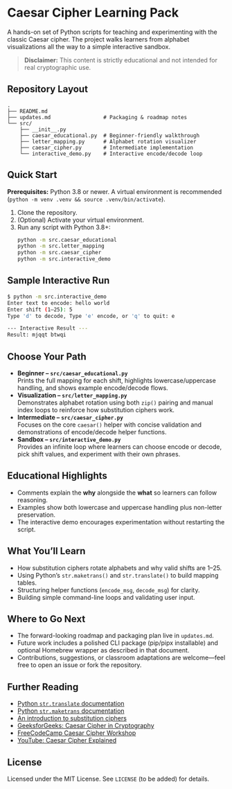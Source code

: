 Caesar Cipher Learning Pack
================================

A hands-on set of Python scripts for teaching and experimenting with the classic Caesar cipher. The project walks learners from alphabet visualizations all the way to a simple interactive sandbox.  
> **Disclaimer:** This content is strictly educational and not intended for real cryptographic use.

Repository Layout
-----------------
```
.
├── README.md
├── updates.md                 # Packaging & roadmap notes
└── src/
    ├── __init__.py
    ├── caesar_educational.py  # Beginner-friendly walkthrough
    ├── letter_mapping.py      # Alphabet rotation visualizer
    ├── caesar_cipher.py       # Intermediate implementation
    └── interactive_demo.py    # Interactive encode/decode loop
```

Quick Start
-----------
**Prerequisites:** Python 3.8 or newer. A virtual environment is recommended (`python -m venv .venv && source .venv/bin/activate`).

1. Clone the repository.
2. (Optional) Activate your virtual environment.
3. Run any script with Python 3.8+:
   ```bash
   python -m src.caesar_educational
   python -m src.letter_mapping
   python -m src.caesar_cipher
   python -m src.interactive_demo
   ```

Sample Interactive Run
----------------------
```bash
$ python -m src.interactive_demo
Enter text to encode: hello world
Enter shift (1–25): 5
Type 'd' to decode, Type 'e' encode, or 'q' to quit: e

--- Interactive Result ---
Result: mjqqt btwqi
```

Choose Your Path
----------------
- **Beginner – `src/caesar_educational.py`**  
  Prints the full mapping for each shift, highlights lowercase/uppercase handling, and shows example encode/decode flows.
- **Visualization – `src/letter_mapping.py`**  
  Demonstrates alphabet rotation using both `zip()` pairing and manual index loops to reinforce how substitution ciphers work.
- **Intermediate – `src/caesar_cipher.py`**  
  Focuses on the core `caesar()` helper with concise validation and demonstrations of encode/decode helper functions.
- **Sandbox – `src/interactive_demo.py`**  
  Provides an infinite loop where learners can choose encode or decode, pick shift values, and experiment with their own phrases.

Educational Highlights
----------------------
- Comments explain the **why** alongside the **what** so learners can follow reasoning.
- Examples show both lowercase and uppercase handling plus non-letter preservation.
- The interactive demo encourages experimentation without restarting the script.

What You’ll Learn
-----------------
- How substitution ciphers rotate alphabets and why valid shifts are 1–25.
- Using Python’s `str.maketrans()` and `str.translate()` to build mapping tables.
- Structuring helper functions (`encode_msg`, `decode_msg`) for clarity.
- Building simple command-line loops and validating user input.

Where to Go Next
----------------
- The forward-looking roadmap and packaging plan live in `updates.md`.
- Future work includes a polished CLI package (pip/pipx installable) and optional Homebrew wrapper as described in that document.
- Contributions, suggestions, or classroom adaptations are welcome—feel free to open an issue or fork the repository.

Further Reading
---------------
- [Python `str.translate` documentation](https://docs.python.org/3/library/stdtypes.html#str.translate)
- [Python `str.maketrans` documentation](https://docs.python.org/3/library/stdtypes.html#str.maketrans)
- [An introduction to substitution ciphers](https://en.wikipedia.org/wiki/Substitution_cipher)
- [GeeksforGeeks: Caesar Cipher in Cryptography](https://www.geeksforgeeks.org/ethical-hacking/caesar-cipher-in-cryptography/)
- [FreeCodeCamp Caesar Cipher Workshop](https://www.freecodecamp.org/learn/full-stack-developer/workshop-caesar-cipher/step-1)
- [YouTube: Caesar Cipher Explained](https://www.youtube.com/watch?v=sMOZf4GN3oc)

License
-------
Licensed under the MIT License. See `LICENSE` (to be added) for details.
